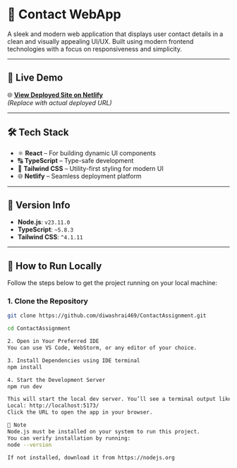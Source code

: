 # 📇 Contact WebApp

A sleek and modern web application that displays user contact details in a clean and visually appealing UI/UX. Built using modern frontend technologies with a focus on responsiveness and simplicity.

---

## 🚀 Live Demo

🌐 **[View Deployed Site on Netlify](https://your-netlify-url.netlify.app)**  
*(Replace with actual deployed URL)*

---

## 🛠️ Tech Stack

- ⚛️ **React** – For building dynamic UI components  
- 🔠 **TypeScript** – Type-safe development  
- 🎨 **Tailwind CSS** – Utility-first styling for modern UI  
- 🌐 **Netlify** – Seamless deployment platform

---

## 🧩 Version Info

- **Node.js**: `v23.11.0`  
- **TypeScript**: `~5.8.3`  
- **Tailwind CSS**: `^4.1.11`

---

## 🧪 How to Run Locally

Follow the steps below to get the project running on your local machine:

### 1. Clone the Repository

```bash
git clone https://github.com/diwashrai469/ContactAssignment.git

cd ContactAssignment

2. Open in Your Preferred IDE
You can use VS Code, WebStorm, or any editor of your choice.

3. Install Dependencies using IDE terminal
npm install

4. Start the Development Server
npm run dev

This will start the local dev server. You’ll see a terminal output like:
Local: http://localhost:5173/
Click the URL to open the app in your browser.

📌 Note
Node.js must be installed on your system to run this project.
You can verify installation by running:
node --version

If not installed, download it from https://nodejs.org
